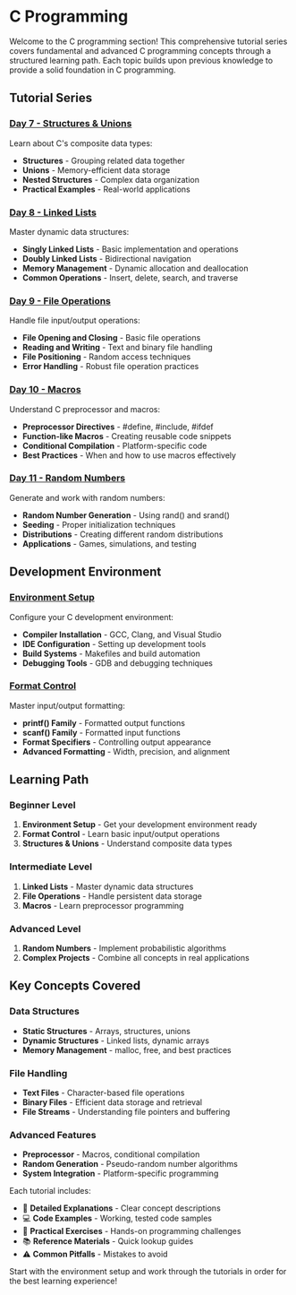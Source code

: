 # C Programming

Welcome to the C programming section! This comprehensive tutorial series covers fundamental and advanced C programming concepts through a structured learning path. Each topic builds upon previous knowledge to provide a solid foundation in C programming.

## Tutorial Series

### [Day 7 - Structures & Unions](day7-structures-unions.md)

Learn about C's composite data types:

- **Structures** - Grouping related data together
- **Unions** - Memory-efficient data storage
- **Nested Structures** - Complex data organization
- **Practical Examples** - Real-world applications

### [Day 8 - Linked Lists](day8-linked-lists.md)

Master dynamic data structures:

- **Singly Linked Lists** - Basic implementation and operations
- **Doubly Linked Lists** - Bidirectional navigation
- **Memory Management** - Dynamic allocation and deallocation
- **Common Operations** - Insert, delete, search, and traverse

### [Day 9 - File Operations](day9-file-operations.md)

Handle file input/output operations:

- **File Opening and Closing** - Basic file operations
- **Reading and Writing** - Text and binary file handling
- **File Positioning** - Random access techniques
- **Error Handling** - Robust file operation practices

### [Day 10 - Macros](day10-macros.md)

Understand C preprocessor and macros:

- **Preprocessor Directives** - #define, #include, #ifdef
- **Function-like Macros** - Creating reusable code snippets
- **Conditional Compilation** - Platform-specific code
- **Best Practices** - When and how to use macros effectively

### [Day 11 - Random Numbers](day11-random-numbers.md)

Generate and work with random numbers:

- **Random Number Generation** - Using rand() and srand()
- **Seeding** - Proper initialization techniques
- **Distributions** - Creating different random distributions
- **Applications** - Games, simulations, and testing

## Development Environment

### [Environment Setup](environment.md)

Configure your C development environment:

- **Compiler Installation** - GCC, Clang, and Visual Studio
- **IDE Configuration** - Setting up development tools
- **Build Systems** - Makefiles and build automation
- **Debugging Tools** - GDB and debugging techniques

### [Format Control](format-control.md)

Master input/output formatting:

- **printf() Family** - Formatted output functions
- **scanf() Family** - Formatted input functions
- **Format Specifiers** - Controlling output appearance
- **Advanced Formatting** - Width, precision, and alignment

## Learning Path

### Beginner Level

1. **Environment Setup** - Get your development environment ready
2. **Format Control** - Learn basic input/output operations
3. **Structures & Unions** - Understand composite data types

### Intermediate Level

1. **Linked Lists** - Master dynamic data structures
2. **File Operations** - Handle persistent data storage
3. **Macros** - Learn preprocessor programming

### Advanced Level

1. **Random Numbers** - Implement probabilistic algorithms
2. **Complex Projects** - Combine all concepts in real applications

## Key Concepts Covered

### Data Structures

- **Static Structures** - Arrays, structures, unions
- **Dynamic Structures** - Linked lists, dynamic arrays
- **Memory Management** - malloc, free, and best practices

### File Handling

- **Text Files** - Character-based file operations
- **Binary Files** - Efficient data storage and retrieval
- **File Streams** - Understanding file pointers and buffering

### Advanced Features

- **Preprocessor** - Macros, conditional compilation
- **Random Generation** - Pseudo-random number algorithms
- **System Integration** - Platform-specific programming

Each tutorial includes:

- 📝 **Detailed Explanations** - Clear concept descriptions
- 💻 **Code Examples** - Working, tested code samples
- 🔧 **Practical Exercises** - Hands-on programming challenges
- 📚 **Reference Materials** - Quick lookup guides
- ⚠️ **Common Pitfalls** - Mistakes to avoid

Start with the environment setup and work through the tutorials in order for the best learning experience!
